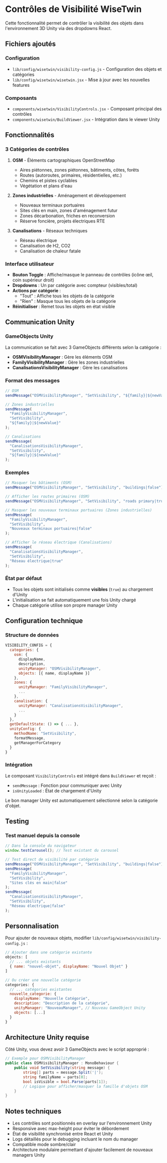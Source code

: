 # Contrôles de Visibilité WiseTwin

Cette fonctionnalité permet de contrôler la visibilité des objets dans l'environnement 3D Unity via des dropdowns React.

## Fichiers ajoutés

### Configuration

- `lib/config/wisetwin/visibility-config.js` - Configuration des objets et catégories
- `lib/config/wisetwin/wisetwin.jsx` - Mise à jour avec les nouvelles features

### Composants

- `components/wisetwin/VisibilityControls.jsx` - Composant principal des contrôles
- `components/wisetwin/BuildViewer.jsx` - Intégration dans le viewer Unity

## Fonctionnalités

### 3 Catégories de contrôles

1. **OSM** - Éléments cartographiques OpenStreetMap

   - Aires piétonnes, zones piétonnes, bâtiments, côtes, forêts
   - Routes (autoroutes, primaires, résidentielles, etc.)
   - Chemins et pistes cyclables
   - Végétation et plans d'eau

2. **Zones industrielles** - Aménagement et développement

   - Nouveaux terminaux portuaires
   - Sites clés en main, zones d'aménagement futur
   - Zones décarbonation, friches en reconversion
   - Réserve foncière, projets électriques RTE

3. **Canalisations** - Réseaux techniques
   - Réseau électrique
   - Canalisation de H2, CO2
   - Canalisation de chaleur fatale

### Interface utilisateur

- **Bouton Toggle** : Affiche/masque le panneau de contrôles (icône œil, coin supérieur droit)
- **Dropdowns** : Un par catégorie avec compteur (visibles/total)
- **Actions par catégorie** :
  - "Tout" : Affiche tous les objets de la catégorie
  - "Rien" : Masque tous les objets de la catégorie
- **Réinitialiser** : Remet tous les objets en état visible

## Communication Unity

### GameObjects Unity

La communication se fait avec 3 GameObjects différents selon la catégorie :

- **OSMVisibilityManager** : Gère les éléments OSM
- **FamilyVisibilityManager** : Gère les zones industrielles
- **CanalisationsVisibilityManager** : Gère les canalisations

### Format des messages

```javascript
// OSM
sendMessage("OSMVisibilityManager", "SetVisibility", "${family}|${newValue}");

// Zones industrielles
sendMessage(
  "FamilyVisibilityManager",
  "SetVisibility",
  "${family}|${newValue}"
);

// Canalisations
sendMessage(
  "CanalisationsVisibilityManager",
  "SetVisibility",
  "${family}|${newValue}"
);
```

### Exemples

```javascript
// Masquer les bâtiments (OSM)
sendMessage("OSMVisibilityManager", "SetVisibility", "buildings|false");

// Afficher les routes primaires (OSM)
sendMessage("OSMVisibilityManager", "SetVisibility", "roads primary|true");

// Masquer les nouveaux terminaux portuaires (Zones industrielles)
sendMessage(
  "FamilyVisibilityManager",
  "SetVisibility",
  "Nouveaux terminaux portuaires|false"
);

// Afficher le réseau électrique (Canalisations)
sendMessage(
  "CanalisationsVisibilityManager",
  "SetVisibility",
  "Réseau électrique|true"
);
```

### État par défaut

- Tous les objets sont initialisés comme **visibles** (`true`) au chargement d'Unity
- L'initialisation se fait automatiquement une fois Unity chargé
- Chaque catégorie utilise son propre manager Unity

## Configuration technique

### Structure de données

```javascript
VISIBILITY_CONFIG = {
  categories: {
    osm: {
      displayName,
      description,
      unityManager: "OSMVisibilityManager",
      objects: [{ name, displayName }]
    },
    zones: {
      unityManager: "FamilyVisibilityManager",
      ...
    },
    canalisation: {
      unityManager: "CanalisationsVisibilityManager",
      ...
    }
  },
  getDefaultState: () => { ... },
  unityConfig: {
    methodName: "SetVisibility",
    formatMessage,
    getManagerForCategory
  }
}
```

### Intégration

Le composant `VisibilityControls` est intégré dans `BuildViewer` et reçoit :

- `sendMessage` : Fonction pour communiquer avec Unity
- `isUnityLoaded` : État de chargement d'Unity

Le bon manager Unity est automatiquement sélectionné selon la catégorie d'objet.

## Testing

### Test manuel depuis la console

```javascript
// Dans la console du navigateur
window.testCarousel(); // Test existant du carousel

// Test direct de visibilité par catégorie
sendMessage("OSMVisibilityManager", "SetVisibility", "buildings|false");
sendMessage(
  "FamilyVisibilityManager",
  "SetVisibility",
  "Sites clés en main|false"
);
sendMessage(
  "CanalisationsVisibilityManager",
  "SetVisibility",
  "Réseau électrique|false"
);
```

## Personnalisation

Pour ajouter de nouveaux objets, modifier `lib/config/wisetwin/visibility-config.js` :

```javascript
// Ajouter dans une catégorie existante
objects: [
  // ... objets existants
  { name: "nouvel-objet", displayName: "Nouvel Objet" }
]

// Ou créer une nouvelle catégorie
categories: {
  // ... catégories existantes
  nouvelle_categorie: {
    displayName: "Nouvelle Catégorie",
    description: "Description de la catégorie",
    unityManager: "NouveauManager", // Nouveau GameObject Unity
    objects: [...]
  }
}
```

## Architecture Unity requise

Côté Unity, vous devez avoir 3 GameObjects avec le script approprié :

```csharp
// Exemple pour OSMVisibilityManager
public class OSMVisibilityManager : MonoBehaviour {
    public void SetVisibility(string message) {
        string[] parts = message.Split('|');
        string familyName = parts[0];
        bool isVisible = bool.Parse(parts[1]);
        // Logique pour afficher/masquer la famille d'objets OSM
    }
}
```

## Notes techniques

- Les contrôles sont positionnés en overlay sur l'environnement Unity
- Responsive avec max-height pour éviter le débordement
- État de visibilité synchronisé entre React et Unity
- Logs détaillés pour le debugging incluant le nom du manager
- Compatible mode sombre/clair
- Architecture modulaire permettant d'ajouter facilement de nouveaux managers Unity
